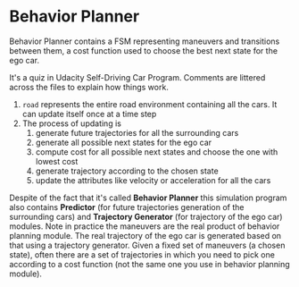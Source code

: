# Behavior Planner
Behavior Planner contains a FSM representing maneuvers and transitions between them, a cost function used to choose the best next state for the ego car.

It's a quiz in Udacity Self-Driving Car Program. Comments are littered across the files to explain how things work.
1. `road` represents the entire road environment containing all the cars. It can update itself once at a time step
2. The process of updating is
    1. generate future trajectories for all the surrounding cars
    2. generate all possible next states for the ego car
    3. compute cost for all possible next states and choose the one with lowest cost
    4. generate trajectory according to the chosen state
    5. update the attributes like velocity or acceleration for all the cars

Despite of the fact that it's called **Behavior Planner** this simulation program also contains **Predictor** (for future trajectories generation of the surrounding cars) and **Trajectory Generator** (for trajectory of the ego car) modules. Note in practice the maneuvers are the real product of behavior planning module. The real trajectory of the ego car is generated based on that using a trajectory generator. Given a fixed set of maneuvers (a chosen state), often there are a set of trajectories in which you need to pick one according to a cost function (not the same one you use in behavior planning module).
